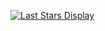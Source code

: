 [![Last Stars Display](https://badges.pufler.dev/last-stars/nemre?count=12&padding=15&perRow=3)](https://badges.pufler.dev)
